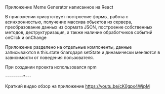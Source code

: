 
Приложение Meme Generator написанное на React

В приложении присутствует построение формы, работа с асинхронностью, получение массива обьектов из сервера, преобразование данных из формата JSON, построение собственных методов, деструктуризация, а также наличие обработчиков событий onClick и onChange

Приложение разделено на отдельные компоненты, данные записываются в this.state благодаря setState и динамически меняются в зависимости от поведения пользователя.

При создании проекта использовался npm

---*---*---*---

Краткий видео обзор на приложение
https://youtu.be/cK0gpx4WjpM

